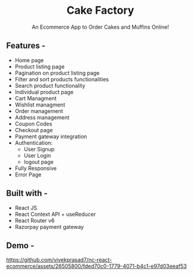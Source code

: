 <div align="center">

# Cake Factory
An Ecommerce App to Order Cakes and Muffins Online!
</div>


## **Features -**

- Home page
- Product listing page
- Pagination on product listing page
- Filter and sort products functionalities
- Search product functionality
- Individual product page
- Cart Managment
- Wishlist managment
- Order management
- Address management
- Coupon Codes
- Checkout page
- Payment gateway integration
- Authentication:
  - User Signup
  - User Login
  - logout page
 - Fully Responsive
 - Error Page

## **Built with -**

- React JS
- React Context API + useReducer
- React Router v6
- Razorpay payment gateway

## **Demo -**
https://github.com/vivekprasad7/nc-react-ecommerce/assets/26505800/fded70c0-1779-4071-b4c1-e97d03eeaf53

